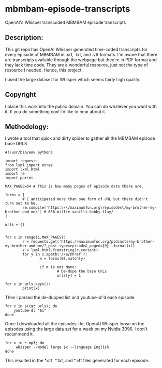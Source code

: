 # mbmbam-episode-transcripts
OpenAI's Whisper transcoded MBMBAM episode transcripts

## Description:

This git repo has OpenAI Whisper generated time-coded transcripts for every episode of MBMBAM in .srt, .txt, and .vtt formats. 
I'm aware that there are transcripts available through the webpage but they're in PDF format and they lack time code. They are
a wonderful resource, just not the type of resource I needed. Hence, this project.

I used the large dataset for Whisper which seems fairly high quality.

## Copyright

I place this work into the public domain. You can do whatever you want with it. If you do something cool I'd like to hear about it.

## Methodology:

I wrote a tool that quick and dirty spider to gather all the MBMBAM episode base URLS
```
#!/usr/bin/env python3

import requests
from lxml import etree
import lxml.html
import re
import pprint

MAX_PAGES=54 # This is how many pages of episode data there are.

forms = [
        # I anticipated more than one form of URL but there didn't turn out to be.
        re.compile('https:\/\/maximumfun.org\/episodes\/my-brother-my-brother-and-me/') # 636-millie-vanilli-bobby-flay/
]

urls = {}


for x in range(1,MAX_PAGES):
        r = requests.get('https://maximumfun.org/podcasts/my-brother-my-brother-and-me/?_post-type=episode&_paged={0}'.format(x))
        x = lxml.html.fromstring(r.content)
        for y in x.xpath('//a/@href'):
                m = forms[0].match(y)
              
                if m is not None:
                        # De-dupe the base URLs
                        urls[y] = 1

for x in urls.keys():
        print(x)
```

Then I parsed the de-dupped list and youtube-dl'd each episode

```
for x in $(cat urls); do 
    youtube-dl "$x"
done
```

Once I downloaded all the episodes I let OpenAI Whisper loose on the episodes using the large data set for a week on my Nvidia 3090. 
I don't recommend it.

```
for x in *.mp3; do
     whisper --model large $x --language English
done
```

This resulted in the *.srt, *.txt, and *.vtt files generated for each episode.
